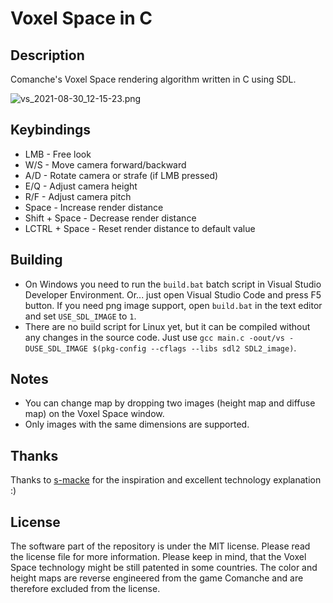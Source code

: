 # Voxel Space in C

## Description

Comanche's Voxel Space rendering algorithm written in C using SDL.

![vs_2021-08-30_12-15-23.png](https://user-images.githubusercontent.com/40758030/131331416-0491eb7e-dcde-4857-a524-c87d94ae4a76.png)


## Keybindings

* LMB - Free look
* W/S - Move camera forward/backward
* A/D - Rotate camera or strafe (if LMB pressed)
* E/Q - Adjust camera height
* R/F - Adjust camera pitch
* Space - Increase render distance
* Shift + Space - Decrease render distance
* LCTRL + Space - Reset render distance to default value

## Building

* On Windows you need to run the ``build.bat`` batch script in Visual Studio Developer Environment. Or... just open Visual Studio Code and press F5 button. If you need png image support, open ``build.bat`` in the text editor and set ``USE_SDL_IMAGE`` to ``1``.
* There are no build script for Linux yet, but it can be compiled without any changes in the source code. Just use ``gcc main.c -oout/vs -DUSE_SDL_IMAGE $(pkg-config --cflags --libs sdl2 SDL2_image)``.


## Notes

* You can change map by dropping two images (height map and diffuse map) on the Voxel Space window.
* Only images with the same dimensions are supported.

## Thanks

Thanks to [s-macke](https://github.com/s-macke/VoxelSpace/) for the inspiration and excellent technology explanation :)

## License

The software part of the repository is under the MIT license. Please read the license file for more information. Please keep in mind, that the Voxel Space technology might be still patented in some countries. The color and height maps are reverse engineered from the game Comanche and are therefore excluded from the license.
